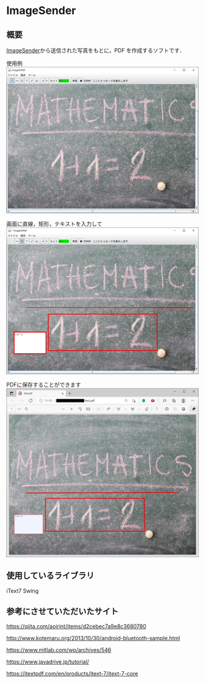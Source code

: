 # ImageSender
## 概要
[ImageSender](https://github.com/HN410/ImageSender)から送信された写真をもとに，PDF
を作成するソフトです．

使用例
![example_1](example/exmple_1.jpg)

画面に直線，矩形，テキストを入力して
![example_2](example/exmple_2.jpg)

PDFに保存することができます
![example_3](example/exmple_3.jpg)


## 使用しているライブラリ
iText7
Swing


## 参考にさせていただいたサイト

https://qiita.com/aoirint/items/d2cebec7a9e8c3680780

http://www.kotemaru.org/2013/10/30/android-bluetooth-sample.html

https://www.mltlab.com/wp/archives/546

https://www.javadrive.jp/tutorial/

https://itextpdf.com/en/products/itext-7/itext-7-core

